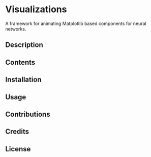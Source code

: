 # Visualizations

A framework for animating Matplotlib based components for neural networks.  

## Description
## Contents
## Installation
## Usage
## Contributions
## Credits
## License